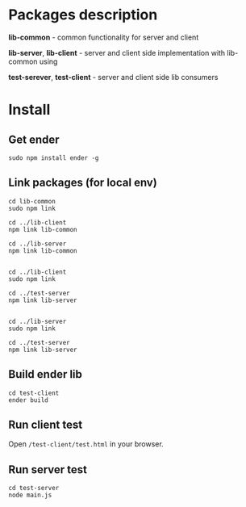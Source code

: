 # Packages description

**lib-common** - common functionality for server and client

**lib-server**, **lib-client** - server and client side implementation with lib-common using

**test-serever**, **test-client** - server and client side lib consumers
 
# Install

## Get ender

    sudo npm install ender -g

## Link packages (for local env)

    cd lib-common
    sudo npm link
    
    cd ../lib-client
    npm link lib-common
    
    cd ../lib-server
    npm link lib-common
    
    
    cd ../lib-client
    sudo npm link
    
    cd ../test-server
    npm link lib-server
    
    
    cd ../lib-server
    sudo npm link
    
    cd ../test-server
    npm link lib-server


## Build ender lib

    cd test-client
    ender build

## Run client test

Open `/test-client/test.html` in your browser.

## Run server test

    cd test-server
    node main.js